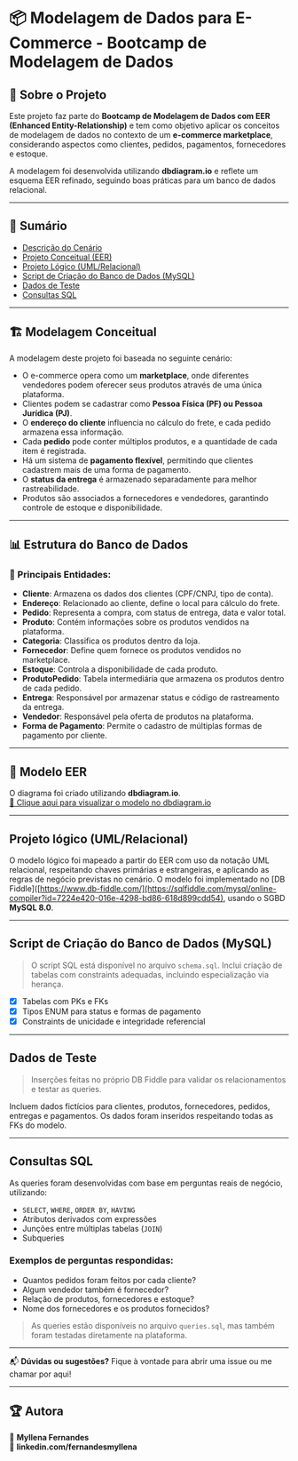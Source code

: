# 📦 Modelagem de Dados para E-Commerce - Bootcamp de Modelagem de Dados

## 📌 Sobre o Projeto
Este projeto faz parte do **Bootcamp de Modelagem de Dados com EER (Enhanced Entity-Relationship)** e tem como objetivo aplicar os conceitos de modelagem de dados no contexto de um **e-commerce marketplace**, considerando aspectos como clientes, pedidos, pagamentos, fornecedores e estoque.

A modelagem foi desenvolvida utilizando **dbdiagram.io** e reflete um esquema EER refinado, seguindo boas práticas para um banco de dados relacional.

---

## 📌 Sumário

- [Descrição do Cenário](#descrição-do-cenário)
- [Projeto Conceitual (EER)](#projeto-conceitual-eer)
- [Projeto Lógico (UML/Relacional)](#projeto-lógico-umlrelacional)
- [Script de Criação do Banco de Dados (MySQL)](#script-de-criação-do-banco-de-dados-mysql)
- [Dados de Teste](#dados-de-teste)
- [Consultas SQL](#consultas-sql)

---



## 🏗️ Modelagem Conceitual

A modelagem deste projeto foi baseada no seguinte cenário:

- O e-commerce opera como um **marketplace**, onde diferentes vendedores podem oferecer seus produtos através de uma única plataforma.
- Clientes podem se cadastrar como **Pessoa Física (PF) ou Pessoa Jurídica (PJ)**.
- O **endereço do cliente** influencia no cálculo do frete, e cada pedido armazena essa informação.
- Cada **pedido** pode conter múltiplos produtos, e a quantidade de cada item é registrada.
- Há um sistema de **pagamento flexível**, permitindo que clientes cadastrem mais de uma forma de pagamento.
- O **status da entrega** é armazenado separadamente para melhor rastreabilidade.
- Produtos são associados a fornecedores e vendedores, garantindo controle de estoque e disponibilidade.

---

## 📊 Estrutura do Banco de Dados

### 📌 Principais Entidades:
- **Cliente**: Armazena os dados dos clientes (CPF/CNPJ, tipo de conta).
- **Endereço**: Relacionado ao cliente, define o local para cálculo do frete.
- **Pedido**: Representa a compra, com status de entrega, data e valor total.
- **Produto**: Contém informações sobre os produtos vendidos na plataforma.
- **Categoria**: Classifica os produtos dentro da loja.
- **Fornecedor**: Define quem fornece os produtos vendidos no marketplace.
- **Estoque**: Controla a disponibilidade de cada produto.
- **ProdutoPedido**: Tabela intermediária que armazena os produtos dentro de cada pedido.
- **Entrega**: Responsável por armazenar status e código de rastreamento da entrega.
- **Vendedor**: Responsável pela oferta de produtos na plataforma.
- **Forma de Pagamento**: Permite o cadastro de múltiplas formas de pagamento por cliente.

---

## 🔗 Modelo EER

O diagrama foi criado utilizando **dbdiagram.io**.  
[📌 Clique aqui para visualizar o modelo no dbdiagram.io](https://dbdiagram.io/d/Projeto-modelo-ecomm-67f033de4f7afba184684726)

---


## Projeto lógico (UML/Relacional)

O modelo lógico foi mapeado a partir do EER com uso da notação UML relacional, respeitando chaves primárias e estrangeiras, e aplicando as regras de negócio previstas no cenário. O modelo foi implementado no [DB Fiddle]([https://www.db-fiddle.com/](https://sqlfiddle.com/mysql/online-compiler?id=7224e420-016e-4298-bd86-618d899cdd54), usando o SGBD **MySQL 8.0**.

---

## Script de Criação do Banco de Dados (MySQL)

> O script SQL está disponível no arquivo `schema.sql`. Inclui criação de tabelas com constraints adequadas, incluindo especialização via herança.

- [x] Tabelas com PKs e FKs
- [x] Tipos ENUM para status e formas de pagamento
- [x] Constraints de unicidade e integridade referencial

---

## Dados de Teste

> Inserções feitas no próprio DB Fiddle para validar os relacionamentos e testar as queries.

Incluem dados fictícios para clientes, produtos, fornecedores, pedidos, entregas e pagamentos. Os dados foram inseridos respeitando todas as FKs do modelo.

---

## Consultas SQL

As queries foram desenvolvidas com base em perguntas reais de negócio, utilizando:

- `SELECT`, `WHERE`, `ORDER BY`, `HAVING`
- Atributos derivados com expressões
- Junções entre múltiplas tabelas (`JOIN`)
- Subqueries

### Exemplos de perguntas respondidas:

- Quantos pedidos foram feitos por cada cliente?
- Algum vendedor também é fornecedor?
- Relação de produtos, fornecedores e estoque?
- Nome dos fornecedores e os produtos fornecidos?

> As queries estão disponíveis no arquivo `queries.sql`, mas também foram testadas diretamente na plataforma.

---

📬 **Dúvidas ou sugestões?** Fique à vontade para abrir uma issue ou me chamar por aqui!

---

## 🏆 Autora
📌 **Myllena Fernandes**  
🚀 **linkedin.com/fernandesmyllena**  

